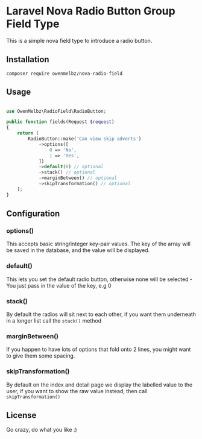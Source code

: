 # Laravel Nova Radio Button Group Field Type

This is a simple nova field type to introduce a radio button.

## Installation

`composer require owenmelbz/nova-radio-field`

## Usage

```php

use OwenMelbz\RadioField\RadioButton;

public function fields(Request $request)
{
    return [
        RadioButton::make('Can view skip adverts')
            ->options([
                0 => 'No',
                1 => 'Yes',
            ])
            ->default(0) // optional
            ->stack() // optional
            ->marginBetween() // optional
            ->skipTransformation() // optional
    ];
}

```

## Configuration

### options()

This accepts basic string/integer key-pair values. The key of the array will be saved in the database, and the value will be displayed.

### default()

This lets you set the default radio button, otherwise none will be selected - You just pass in the value of the key, e.g 0

### stack()

By default the radios will sit next to each other, if you want them underneath in a longer list call the `stack()` method

### marginBetween()

If you happen to have lots of options that fold onto 2 lines, you might want to give them some spacing.

### skipTransformation()

By default on the index and detail page we display the labelled value to the user, if you want to show the raw value instead, then call `skipTransformation()`


## License

Go crazy, do what you like :)

